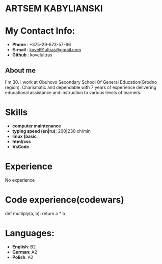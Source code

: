 # ARTSEM KABYLIANSKI

# My Contact Info:
* **Phone** : +375-29-873-57-66
* **E-mail** : kovel91ultras@gmail.com
* **Github** : kovelultras

## About me
I'm 30. I work at Obuhovo Secondary School Of General Education(Grodno region).
Charismatic and dependable with 7 years of experience delivering educational assistance and instruction to various levels of learners. 

# Skills
* **computer maintenance**
* **typing speed (en|ru):** 200|230 ch/min
* **linux (basic**
* **html/css**
* **VsCode**

# Experience
No experience

# Code experience(codewars)
def multiply(a, b):
   return a * b

# Languages:
* **English**: B2
* **German**: A2
* **Polish**: A2
